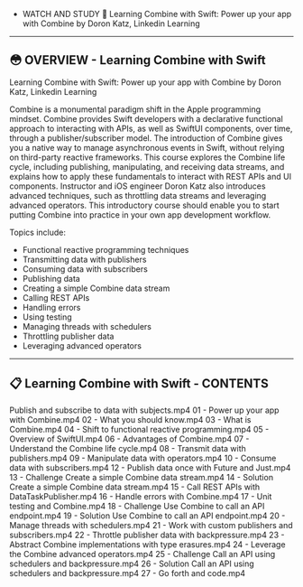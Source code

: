 - WATCH AND STUDY
🎥 Learning Combine with Swift: Power up your app with Combine by Doron Katz, Linkedin Learning

------------------------------------------------------------------------------------------------------
😳  OVERVIEW - Learning Combine with Swift
------------------------------------------------------------------------------------------------------
Learning Combine with Swift: Power up your app with Combine by Doron Katz, Linkedin Learning

Combine is a monumental paradigm shift in the Apple programming mindset. Combine provides Swift developers with a declarative functional approach to interacting with APIs, as well as SwiftUI components, over time, through a publisher/subscriber model. The introduction of Combine gives you a native way to manage asynchronous events in Swift, without relying on third-party reactive frameworks. This course explores the Combine life cycle, including publishing, manipulating, and receiving data streams, and explains how to apply these fundamentals to interact with REST APIs and UI components. Instructor and iOS engineer Doron Katz also introduces advanced techniques, such as throttling data streams and leveraging advanced operators. This introductory course should enable you to start putting Combine into practice in your own app development workflow.

Topics include:

- Functional reactive programming techniques
- Transmitting data with publishers
- Consuming data with subscribers
- Publishing data
- Creating a simple Combine data stream
- Calling REST APIs
- Handling errors
- Using testing
- Managing threads with schedulers
- Throttling publisher data
- Leveraging advanced operators

------------------------------------------------------------------------------------------------------
📋 Learning Combine with Swift -  CONTENTS
------------------------------------------------------------------------------------------------------
Publish and subscribe to data with subjects.mp4
01 - Power up your app with Combine.mp4
02 - What you should know.mp4
03 - What is Combine.mp4
04 - Shift to functional reactive programming.mp4
05 - Overview of SwiftUI.mp4
06 - Advantages of Combine.mp4
07 - Understand the Combine life cycle.mp4
08 - Transmit data with publishers.mp4
09 - Manipulate data with operators.mp4
10 - Consume data with subscribers.mp4
12 - Publish data once with Future and Just.mp4
13 - Challenge Create a simple Combine data stream.mp4
14 - Solution Create a simple Combine data stream.mp4
15 - Call REST APIs with DataTaskPublisher.mp4
16 - Handle errors with Combine.mp4
17 - Unit testing and Combine.mp4
18 - Challenge Use Combine to call an API endpoint.mp4
19 - Solution Use Combine to call an API endpoint.mp4
20 - Manage threads with schedulers.mp4
21 - Work with custom publishers and subscribers.mp4
22 - Throttle publisher data with backpressure.mp4
23 - Abstract Combine implementations with type erasures.mp4
24 - Leverage the Combine advanced operators.mp4
25 - Challenge Call an API using schedulers and backpressure.mp4
26 - Solution Call an API using schedulers and backpressure.mp4
27 - Go forth and code.mp4
